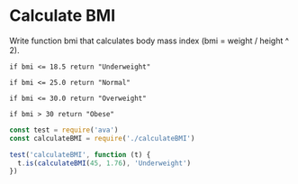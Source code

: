 # Calculate BMI

Write function bmi that calculates body mass index (bmi = weight / height ^ 2).

```
if bmi <= 18.5 return "Underweight"

if bmi <= 25.0 return "Normal"

if bmi <= 30.0 return "Overweight"

if bmi > 30 return "Obese"
```

```js
const test = require('ava')
const calculateBMI = require('./calculateBMI')

test('calculateBMI', function (t) {
  t.is(calculateBMI(45, 1.76), 'Underweight')
})
```
